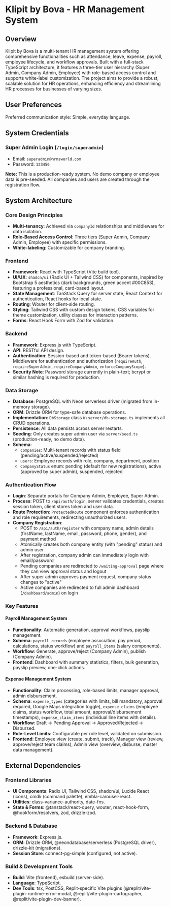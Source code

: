 # Klipit by Bova - HR Management System

## Overview

Klipit by Bova is a multi-tenant HR management system offering comprehensive functionalities such as attendance, leave, expense, payroll, employee lifecycle, and workflow approvals. Built with a full-stack TypeScript architecture, it features a three-tier user hierarchy (Super Admin, Company Admin, Employee) with role-based access control and supports white-label customization. The project aims to provide a robust, scalable solution for HR operations, enhancing efficiency and streamlining HR processes for businesses of varying sizes.

## User Preferences

Preferred communication style: Simple, everyday language.

## System Credentials

### Super Admin Login (`/login/superadmin`)
- Email: `superadmin@hrmsworld.com`
- Password: `123456`

**Note:** This is a production-ready system. No demo company or employee data is pre-seeded. All companies and users are created through the registration flow.

## System Architecture

### Core Design Principles
- **Multi-tenancy**: Achieved via `companyId` relationships and middleware for data isolation.
- **Role-Based Access Control**: Three tiers (Super Admin, Company Admin, Employee) with specific permissions.
- **White-labeling**: Customizable for company branding.

### Frontend
- **Framework**: React with TypeScript (Vite build tool).
- **UI/UX**: `shadcn/ui` (Radix UI + Tailwind CSS) for components, inspired by Bootstrap 5 aesthetics (dark backgrounds, green accent #00C853), featuring a professional, card-based layout.
- **State Management**: TanStack Query for server state, React Context for authentication, React hooks for local state.
- **Routing**: Wouter for client-side routing.
- **Styling**: Tailwind CSS with custom design tokens, CSS variables for theme customization, utility classes for interaction patterns.
- **Forms**: React Hook Form with Zod for validation.

### Backend
- **Framework**: Express.js with TypeScript.
- **API**: RESTful API design.
- **Authentication**: Session-based and token-based (Bearer tokens). Middleware for authentication and authorization (`requireAuth`, `requireSuperAdmin`, `requireCompanyAdmin`, `enforceCompanyScope`).
- **Security Note**: Password storage currently in plain-text; bcrypt or similar hashing is required for production.

### Data Storage
- **Database**: PostgreSQL with Neon serverless driver (migrated from in-memory storage).
- **ORM**: Drizzle ORM for type-safe database operations.
- **Implementation**: `DbStorage` class in `server/db-storage.ts` implements all CRUD operations.
- **Persistence**: All data persists across server restarts.
- **Seeding**: Only creates super admin user via `server/seed.ts` (production-ready, no demo data).
- **Schema**: 
  - `companies`: Multi-tenant records with status field (pending/active/suspended/rejected)
  - `users`: Employee records with role, company, department, position
  - `CompanyStatus` enum: pending (default for new registrations), active (approved by super admin), suspended, rejected

### Authentication Flow
- **Login**: Separate portals for Company Admin, Employee, Super Admin.
- **Process**: POST to `/api/auth/login`, server validates credentials, creates session token, client stores token and user data.
- **Route Protection**: `ProtectedRoute` component enforces authentication and role requirements, redirecting unauthorized users.
- **Company Registration**: 
  - POST to `/api/auth/register` with company name, admin details (firstName, lastName, email, password, phone, gender), and payment method
  - Atomically creates both company entity (with "pending" status) and admin user
  - After registration, company admin can immediately login with email/password
  - Pending companies are redirected to `/waiting-approval` page where they can view approval status and logout
  - After super admin approves payment request, company status changes to "active"
  - Active companies are redirected to full admin dashboard (`/dashboard/admin`) on login

### Key Features

#### Payroll Management System
- **Functionality**: Automatic generation, approval workflows, payslip management.
- **Schema**: `payroll_records` (employee association, pay period, calculations, status workflow) and `payroll_items` (salary components).
- **Workflow**: Generate, approve/reject (Company Admin), publish (Company Admin).
- **Frontend**: Dashboard with summary statistics, filters, bulk generation, payslip preview, one-click actions.

#### Expense Management System
- **Functionality**: Claim processing, role-based limits, manager approval, admin disbursement.
- **Schema**: `expense_types` (categories with limits, bill mandatory, approval required, Google Maps integration toggle), `expense_claims` (employee claims, status workflow, total amount, approval/disbursement timestamps), `expense_claim_items` (individual line items with details).
- **Workflow**: Draft -> Pending Approval -> Approved/Rejected -> Disbursed.
- **Role-Level Limits**: Configurable per role level, validated on submission.
- **Frontend**: Employee view (create, submit, track), Manager view (review, approve/reject team claims), Admin view (overview, disburse, master data management).

## External Dependencies

### Frontend Libraries
- **UI Components**: Radix UI, Tailwind CSS, shadcn/ui, Lucide React (icons), cmdk (command palette), embla-carousel-react.
- **Utilities**: class-variance-authority, date-fns.
- **State & Forms**: @tanstack/react-query, wouter, react-hook-form, @hookform/resolvers, zod, drizzle-zod.

### Backend & Database
- **Framework**: Express.js.
- **ORM**: Drizzle ORM, @neondatabase/serverless (PostgreSQL driver), drizzle-kit (migrations).
- **Session Store**: connect-pg-simple (configured, not active).

### Build & Development Tools
- **Build**: Vite (frontend), esbuild (server-side).
- **Language**: TypeScript.
- **Dev Tools**: tsx, PostCSS, Replit-specific Vite plugins (@replit/vite-plugin-runtime-error-modal, @replit/vite-plugin-cartographer, @replit/vite-plugin-dev-banner).
